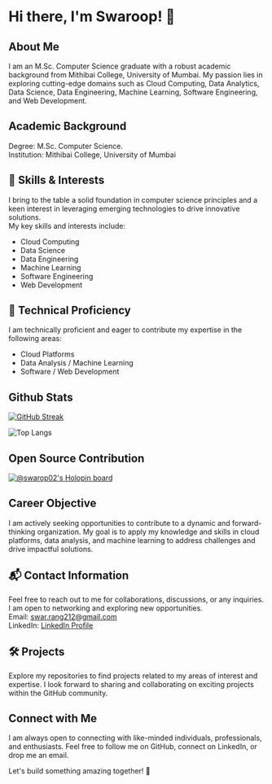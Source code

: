 # Hi there, I'm Swaroop! 👋
## About Me
I am an M.Sc. Computer Science graduate with a robust academic background from Mithibai College, University of Mumbai. My passion lies in exploring cutting-edge domains such as Cloud Computing, Data Analytics, Data Science, Data Engineering, Machine Learning, Software Engineering, and Web Development.

## Academic Background
Degree: M.Sc. Computer Science.<br/>
Institution: Mithibai College, University of Mumbai

## 🔧 Skills & Interests
I bring to the table a solid foundation in computer science principles and a keen interest in leveraging emerging technologies to drive innovative solutions.<br/> My key skills and interests include:
<ul><li>Cloud Computing</li>
<li>Data Science</li>
<li>Data Engineering</li>
<li>Machine Learning</li>
<li>Software Engineering</li>
<li>Web Development</li>
</ul>

## 🚀 Technical Proficiency
I am technically proficient and eager to contribute my expertise in the following areas:
<ul><li>Cloud Platforms</li>
<li>Data Analysis / Machine Learning</li>
<li>Software / Web Development</li></ul>

## Github Stats
[![GitHub Streak](http://github-readme-streak-stats.herokuapp.com?user=swaroop002&theme=dark&background=000000)](https://git.io/streak-stats)

![Top Langs](https://github-readme-stats.vercel.app/api/top-langs/?username=swaroop002&layout=compact&theme=vision-friendly-dark)

## Open Source Contribution

[![@swarop02's Holopin board](https://holopin.me/swarop02)](https://holopin.io/@swarop02)
## Career Objective
I am actively seeking opportunities to contribute to a dynamic and forward-thinking organization. My goal is to apply my knowledge and skills in cloud platforms, data analysis, and machine learning to address challenges and drive impactful solutions.

## 📬 Contact Information
Feel free to reach out to me for collaborations, discussions, or any inquiries. I am open to networking and exploring new opportunities.<br/>
Email: swar.rang212@gmail.com<br/>
LinkedIn: [LinkedIn Profile](https://www.linkedin.com/in/swaroop-rangle/)

## 🛠️ Projects
Explore my repositories to find projects related to my areas of interest and expertise. I look forward to sharing and collaborating on exciting projects within the GitHub community.

## Connect with Me
I am always open to connecting with like-minded individuals, professionals, and enthusiasts. Feel free to follow me on GitHub, connect on LinkedIn, or drop me an email.

Let's build something amazing together! 🚀
